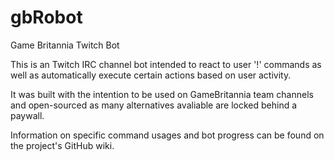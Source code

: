 # gbRobot
Game Britannia Twitch Bot

This is an Twitch IRC channel bot intended to react to user '!' commands as well as automatically execute certain actions based on user activity.

It was built with the intention to be used on GameBritannia team channels and open-sourced as many alternatives avaliable are locked behind a paywall.

Information on specific command usages and bot progress can be found on the project's GitHub wiki.
